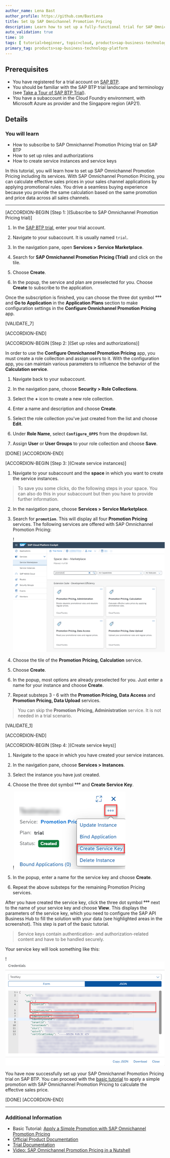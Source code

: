 ```yaml
---
author_name: Lena Bast
author_profile: https://github.com/BastLena
title: Set Up SAP Omnichannel Promotion Pricing
description: Learn how to set up a fully-functional trial for SAP Omnichannel Promotion Pricing and how to create roles for your users.
auto_validation: true
time: 10
tags: [ tutorial>beginner, topic>cloud, products>sap-business-technology-platform, products>sap-btp--cloud-foundry-environment]
primary_tag: products>sap-business-technology-platform
---
```


## Prerequisites
 - You have registered for a trial account on [SAP BTP](hcp-create-trial-account).
 - You should be familiar with the SAP BTP trial landscape and terminology (see [Take a Tour of SAP BTP Trial](cp-trial-quick-onboarding)).
 - You have a subaccount in the Cloud Foundry environment, with Microsoft Azure as provider and the Singapore region (AP21).



## Details
### You will learn
  - How to subscribe to SAP Omnichannel Promotion Pricing trial on SAP BTP
  - How to set up roles and authorizations
  - How to create service instances and service keys

  In this tutorial, you will learn how to set up SAP Omnichannel Promotion Pricing including its services.
  With SAP Omnichannel Promotion Pricing, you can calculate effective sales prices in your sales channel applications by applying promotional rules. You drive a seamless buying experience because you provide the same calculation based on the same promotion and price data across all sales channels.

---


[ACCORDION-BEGIN [Step 1: ](Subscribe to SAP Omnichannel Promotion Pricing trial)]

1. In the [SAP BTP trial](https://account.hanatrial.ondemand.com), enter your trial account.

2. Navigate to your subaccount. It is usually named `trial`.

3. In the navigation pane, open **Services > Service Marketplace**.

4. Search for **SAP Omnichannel Promotion Pricing (Trial)** and click on the tile.

5. Choose **Create**.

6. In the popup, the service and plan are preselected for you. Choose **Create** to subscribe to the application.

<!-- The subscription process is finished once the status icon changes from **Processing** to **Subscribed**. -->

Once the subscription is finished, you can choose the three dot symbol **°°°** and  **Go to Application** in the **Application Plans** section to make configuration settings in the **Configure Omnichannel Promotion Pricing** app. <!-- Using the app is optional and not part of the basic tutorial but is included in our advanced tutorial.-->
<!-- Add link to advanced tutorial once available -->

[VALIDATE_7]

[ACCORDION-END]


[ACCORDION-BEGIN [Step 2: ](Set up roles and authorizations)]

In order to use the **Configure Omnichannel Promotion Pricing** app, you must create a role collection and assign users to it. With the configuration app, you can maintain various parameters to influence the behavior of the **Calculation service**. <!-- Using the app is not part of the basic tutorial. -->

1. Navigate back to your subaccount.

2. In the navigation pane, choose **Security > Role Collections**.

3. Select the **+** icon to create a new role collection.

4. Enter a name and description and choose **Create**.

5. Select the role collection you've just created from the list and choose **Edit**.

6. Under **Role Name**, select **`Configure_OPPS`** from the dropdown list.

7. Assign **User** or **User Groups** to your role collection and choose **Save**.

<!-- Should we explain Step 7 a bit more?
COS has already implemented a role collection for trial, should we do sth similar? -->

[DONE]
[ACCORDION-END]


[ACCORDION-BEGIN [Step 3: ](Create service instances)]

1. Navigate to your subaccount and the **space** in which you want to create the service instances.
> To save you some clicks, do the following steps in your space. You can also do this in your subaccount but then you have to provide further information.

2. In the navigation pane, choose **Services > Service Marketplace**.

3. Search for **`promotion`**. This will display all four **Promotion Pricing** services. The following services are offered with SAP Omnichannel Promotion Pricing:

    !![Promotion Pricing Services](v2_Promotion-Pricing-Services.png)

4. Choose the tile of the **Promotion Pricing, Calculation** service.

5. Choose **Create**.

6. In the popup, most options are already preselected for you. Just enter a name for your instance and choose **Create**.

7. Repeat substeps 3 - 6 with the **Promotion Pricing, Data Access** and **Promotion Pricing, Data Upload** services.
>You can skip the **Promotion Pricing, Administration** service. It is not needed in a trial scenario.

[VALIDATE_1]

[ACCORDION-END]

[ACCORDION-BEGIN [Step 4: ](Create service keys)]

1. Navigate to the space in which you have created your service instances.

2. In the navigation pane, choose **Services > Instances**.

3. Select the instance you have just created.

4. Choose the three dot symbol **°°°**  and **Create Service Key**.

      !![Three Dot Symbol](v2_Three-Dot-Symbol.png)

5. In the popup, enter a name for the service key and choose **Create**.

6. Repeat the above substeps for the remaining Promotion Pricing services.

After you have created the service key, click the three dot symbol **°°°** next to the name of your service key and choose **View**. This displays the parameters of the service key, which you need to configure the SAP API Business Hub to fill the solution with your data (see highlighted areas in the screenshot). This step is part of the basic tutorial.

>Service keys contain authentication- and authorization-related content and have to be handled securely.

Your service key will look something like this:

!![Service Key](v3_Service-Key.png)


You have now successfully set up your SAP Omnichannel Promotion Pricing trial on SAP BTP. You can proceed with the [basic tutorial](opps-basic-scenario) to apply a simple promotion with SAP Omnichannel Promotion Pricing to calculate the effective sales price.

[DONE]
[ACCORDION-END]

---

### Additional Information

* Basic Tutorial: [Apply a Simple Promotion with SAP Omnichannel Promotion Pricing](opps-basic-scenario)
* [Official Product Documentation](https://help.sap.com/viewer/product/OPP/Cloud/en-US)
* [Trial Documentation](https://help.sap.com/viewer/0c145d124b784b548b618cda8a5b2aba/Cloud/en-US/31b8aedc8ce14fcd9f6021ad4f6323c9.html)
* [Video: SAP Omnichannel Promotion Pricing in a Nutshell](https://www.sap.com/assetdetail/2020/07/9060b3a5-a67d-0010-87a3-c30de2ffd8ff.html)
